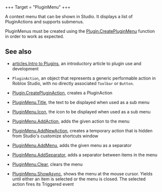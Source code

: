 +++
Target = "PluginMenu"
+++

A context menu that can be shown in Studio. It displays a list of PluginActions and supports submenus.PluginMenus must be created using the [Plugin.CreatePluginMenu](https://developer.roblox.com/api-reference/function/Plugin/CreatePluginMenu) function in order to work as expected.## See also  - [articles.Intro to Plugins](https://developer.roblox.com/search#stq=Intro%20to%20Plugins), an introductory article to plugin use and development  - `PluginAction`, an object that represents a generic performable action in Roblox Studio, with no directly associated `Toolbar` or `Button`.  - [Plugin.CreatePluginAction](https://developer.roblox.com/api-reference/function/Plugin/CreatePluginAction), creates a PluginAction  - [PluginMenu.Title](https://developer.roblox.com/api-reference/property/PluginMenu/Title), the text to be displayed when used as a sub menu  - [PluginMenu.Icon](https://developer.roblox.com/api-reference/property/PluginMenu/Icon), the icon to be displayed when used as a sub menu  - [PluginMenu.AddAction](https://developer.roblox.com/api-reference/function/PluginMenu/AddAction), adds the given action to the menu  - [PluginMenu.AddNewAction](https://developer.roblox.com/api-reference/function/PluginMenu/AddNewAction), creates a temporary action that is hidden from Studio's customize shortcuts window  - [PluginMenu.AddMenu](https://developer.roblox.com/api-reference/function/PluginMenu/AddMenu), adds the given menu as a separator  - [PluginMenu.AddSeparator](https://developer.roblox.com/api-reference/function/PluginMenu/AddSeparator), adds a separator between items in the menu  - [PluginMenu.Clear](https://developer.roblox.com/api-reference/function/PluginMenu/Clear), clears the menu  - [PluginMenu.ShowAsync](https://developer.roblox.com/api-reference/function/PluginMenu/ShowAsync), shows the menu at the mouse cursor. Yields until either an item is selected or the menu is closed. The selected action fires its Triggered event